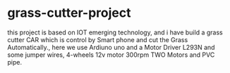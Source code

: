 # grass-cutter-project
this project is based on IOT emerging technology,  and  i have build a grass cutter CAR which is control by Smart phone and cut the Grass Automatically., here we use Ardiuno uno and  a Motor Driver L293N and some jumper wires, 4-wheels 12v motor 300rpm  TWO Motors and PVC pipe. 
